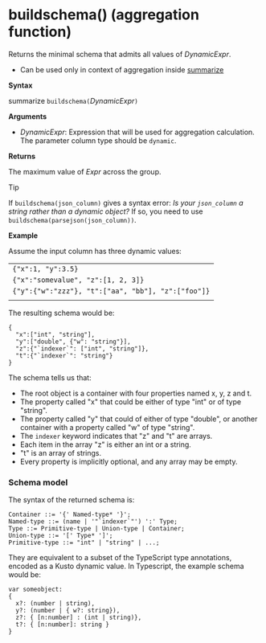 # buildschema() (aggregation function)

Returns the minimal schema that admits all values of *DynamicExpr*.

* Can be used only in context of aggregation inside [summarize](summarizeoperator.md)

**Syntax**

summarize `buildschema(`*DynamicExpr*`)`

**Arguments**

* *DynamicExpr*: Expression that will be used for aggregation calculation. The parameter column type should be `dynamic`. 

**Returns**

The maximum value of *Expr* across the group.

> [!TIP] 
> If `buildschema(json_column)` gives a syntax error:
> *Is your `json_column` a string rather than a dynamic object?* 
> If so, you need to use `buildschema(parsejson(json_column))`.

**Example**

Assume the input column has three dynamic values:

||
|---|
|`{"x":1, "y":3.5}`|
|`{"x":"somevalue", "z":[1, 2, 3]}`|
|`{"y":{"w":"zzz"}, "t":["aa", "bb"], "z":["foo"]}`|
||

The resulting schema would be:

    { 
      "x":["int", "string"], 
      "y":["double", {"w": "string"}], 
      "z":{"`indexer`": ["int", "string"]}, 
      "t":{"`indexer`": "string"} 
    }

The schema tells us that:

* The root object is a container with four properties named x, y, z and t.
* The property called "x" that could be either of type "int" or of type "string".
* The property called "y" that could of either of type "double", or another container with a property called "w" of type "string".
* The ``indexer`` keyword indicates that "z" and "t" are arrays.
* Each item in the array "z" is either an int or a string.
* "t" is an array of strings.
* Every property is implicitly optional, and any array may be empty.

### Schema model

The syntax of the returned schema is:

    Container ::= '{' Named-type* '}';
    Named-type ::= (name | '"`indexer`"') ':' Type;
	Type ::= Primitive-type | Union-type | Container;
    Union-type ::= '[' Type* ']';
    Primitive-type ::= "int" | "string" | ...;

They are equivalent to a subset of the TypeScript type annotations, encoded as a Kusto dynamic value. In Typescript, the example schema would be:

    var someobject: 
    { 
      x?: (number | string), 
      y?: (number | { w?: string}), 
      z?: { [n:number] : (int | string)},
      t?: { [n:number]: string } 
    }
